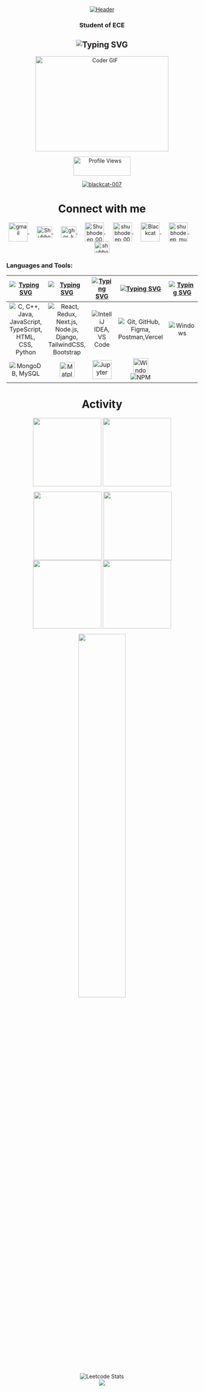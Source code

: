 <p align="center">
  <a href="https://git.io/typing-svg">
   
   <img src="https://capsule-render.vercel.app/api?type=waving&color=1CA9C9&height=250&section=header&text=Shubhodeep%20%0AMukherjee&desc=Welcome%20To%20My%20GitHub%20Profile&fontColor=22272E&fontSize=72&fontAlignY=36&descAlignY=54&descAlign=70.5" alt="Header" />

  </a>
</p>

<h3 align="center">Student of ECE</h3>
<h2 align="center">
  <img src="https://readme-typing-svg.demolab.com?font=Fira+Code&weight=600&pause=1000&center=true&vCenter=true&lines=Passionate+Engineer;Software+Developer;Competitive+Programmer" alt="Typing SVG" />
</h2>
<p align="center">
<img alt="Coder GIF" height=250 width=350 src="https://cdn.dribbble.com/users/730703/screenshots/6581243/avento.gif" />
</p>

<p align="center">
  <img src="https://komarev.com/ghpvc/?username=blackcat-007&label=Profile%20views&color=0e75b6&style=plastic" alt="Profile Views" width="150" height="50" />
</p>


 

<p align="center"> 
  <a href="https://github.com/ryo-ma/github-profile-trophy">
    <img src="https://github-profile-trophy.vercel.app/?username=blackcat-007&theme=algolia&no-frame=true&no-bg=true&margin-w=4" alt="blackcat-007" />
  </a> 
</p>


<h1 align="center">Connect with me</h1>
<p align="center">
  <a href="shubhodeepmukherjee24@gmail.com" target="blank">
  <img align="center" src="https://upload.wikimedia.org/wikipedia/commons/thumb/7/7e/Gmail_icon_%282020%29.svg/1024px-Gmail_icon_%282020%29.svg.png" alt="gmail" height="50" width="50" />
</a>&nbsp;&nbsp;&nbsp;&nbsp;

  <a href="https://www.linkedin.com/in/shubhodeepmukherjeewebdev" target="blank">
    <img align="center" src="https://raw.githubusercontent.com/rahuldkjain/github-profile-readme-generator/master/src/images/icons/Social/linked-in-alt.svg" alt="Shubhodeep Mukherjee" height="30" width="40" />
  </a>&nbsp;&nbsp;&nbsp;&nbsp;
  <a href="https://www.instagram.com/ghor_kuno_1010?igsh=MWNvZGFtN3psb3hubw==" target="blank">
    <img align="center" src="https://raw.githubusercontent.com/rahuldkjain/github-profile-readme-generator/master/src/images/icons/Social/instagram.svg" alt="ghor_kuno_1010" height="30" width="40" />
  </a>&nbsp;&nbsp;&nbsp;&nbsp;
  
   <a href="https://codolio.com/profile/Shubhodeep_007" target="blank">
    <img align="center" src="https://media.licdn.com/dms/image/v2/D4D22AQGv29nE_F_HRg/feedshare-shrink_2048_1536/feedshare-shrink_2048_1536/0/1724164365236?e=2147483647&v=beta&t=-AwUx7FTMbXcypoZrZ0SmmEo6so1gb0R1UhiuZ224qI" alt="Shubhodeep_007" height="50" width="50" />
  </a>&nbsp;&nbsp;&nbsp;&nbsp;
  
   <a href="https://www.codechef.com/users/shubhodeep_007" target="blank">
    <img align="center" src="https://images.crunchbase.com/image/upload/c_pad,h_256,w_256,f_auto,q_auto:eco,dpr_1/zruiknbedz8yqafxbazb" alt="shubhodeep_007" height="50" width="50" />
  </a>&nbsp;&nbsp;&nbsp;&nbsp;
 
  <a href="https://www.naukri.com/code360/profile/Blackcat" target="blank">
    <img align="center" src="https://avatars.githubusercontent.com/u/88321750?v=4" alt="Blackcat" height="50" width="50" />
  </a>&nbsp;&nbsp;&nbsp;&nbsp;
  <a href="https://leetcode.com/shubhodeep_mukherjee" target="blank">
    <img align="center" src="https://raw.githubusercontent.com/rahuldkjain/github-profile-readme-generator/master/src/images/icons/Social/leet-code.svg" alt="shubhodeep_mukherjee" height="50" width="50" />
  </a>&nbsp;&nbsp;&nbsp;&nbsp;
  <a href="https://auth.geeksforgeeks.org/user/shubhodeepm9jut" target="blank">
    <img align="center" src="https://raw.githubusercontent.com/rahuldkjain/github-profile-readme-generator/master/src/images/icons/Social/geeks-for-geeks.svg" alt="shubhodeepm9jut" height="30" width="40" />
  </a>
</p>
<h3 align="left">Languages and Tools:</h3>

| [![Typing SVG](https://readme-typing-svg.herokuapp.com?font=Fira+Code&size=25&pause=1000&color=1CA9C9&center=true&vCenter=true&repeat=false&random=false&width=300&lines=Languages)](https://git.io/typing-svg) | [![Typing SVG](https://readme-typing-svg.herokuapp.com?font=Fira+Code&size=25&pause=1000&color=1CA9C9&center=true&vCenter=true&repeat=false&random=false&width=200&lines=Frameworks&&lib)](https://git.io/typing-svg) | [![Typing SVG](https://readme-typing-svg.herokuapp.com?font=Fira+Code&size=25&pause=1000&color=1CA9C9&center=true&vCenter=true&repeat=false&random=false&width=200&lines=IDEs)](https://git.io/typing-svg) | [![Typing SVG](https://readme-typing-svg.herokuapp.com?font=Fira+Code&size=25&pause=1000&color=1CA9C9&center=true&vCenter=true&repeat=false&random=false&width=200&lines=Tools)](https://git.io/typing-svg) | [![Typing SVG](https://readme-typing-svg.herokuapp.com?font=Fira+Code&size=25&pause=1000&color=1CA9C9&center=true&vCenter=true&repeat=false&random=false&width=300&lines=Operating+Systems)](https://git.io/typing-svg) |
| ----- | ---- | ---- | ---- | ---- |
| <div align="center"><img src="https://skillicons.dev/icons?i=c,cpp,java,js,ts,html,css,python" title="C, C++, Java, JavaScript, TypeScript, HTML, CSS, Python"/></div> | <div align="center"><img src="https://skillicons.dev/icons?i=react,redux,nextjs,nodejs,django,tailwind,bootstrap" title="React, Redux, Next.js, Node.js, Django, TailwindCSS, Bootstrap"/></div> | <div align="center"><img src="https://skillicons.dev/icons?i=idea,vscode" title="IntelliJ IDEA, VS Code"/></div> | <div align="center"><img src="https://skillicons.dev/icons?i=git,github,figma,postman,vercel" title="Git, GitHub, Figma, Postman,Vercel"/></div> | <div align="center"><img src="https://skillicons.dev/icons?i=windows" title="Windows"/></div> |
| <div align="center"><img src="https://skillicons.dev/icons?i=mongodb,mysql" title="MongoDB, MySQL"/></div> |<div align="center"><img src="https://img.shields.io/badge/Matplotlib-%23ffffff.svg?style=for-the-badge&logo=Matplotlib&logoColor=black" height="40" title="Matplotlib"/></div> |<div align="center"><img src="https://www.vectorlogo.zone/logos/jupyter/jupyter-icon.svg" title="Jupyter" height="50"/></div>| <div align="center"><div align="center"><img src="https://img.shields.io/badge/Windows%20Terminal-%234D4D4D.svg?style=for-the-badge&logo=windows-terminal&logoColor=white" height="40" title="Windows Terminal"/></div><div align="center"><img src="https://skillicons.dev/icons?i=npm" title="NPM"/></div></div> |

 <h1 align="center">Activity</h1>
<p align="center">
  <img align="center" src="http://github-profile-summary-cards.vercel.app/api/cards/most-commit-language?username=blackcat-007&theme=react" height="180em" />
  <img align="center" src="http://github-profile-summary-cards.vercel.app/api/cards/repos-per-language?username=blackcat-007&theme=react" height="180em" />
</p>

<p align="center">
  &nbsp;<img align="center" src="https://github-contributor-stats.vercel.app/api?username=blackcat-007&limit=5&theme=react&combine_all_yearly_contributions=true" height="180em" />
  <img align="center" src="http://github-profile-summary-cards.vercel.app/api/cards/stats?username=blackcat-007&theme=react" height="180em" />
  <img align="center" src="http://github-profile-summary-cards.vercel.app/api/cards/productive-time?username=blackcat-007&theme=react" height="180em" />
  <img align="center" src="http://github-profile-summary-cards.vercel.app/api/cards/profile-details?username=blackcat-007&theme=react" height="180em" />
</p>

<p align="center">
  <img width="49.5%" src="https://nirzak-streak-stats.vercel.app?user=blackcat-007&theme=react&hide_border=true" />
</p>

<div align="center">
  <img src="https://leetcard.jacoblin.cool/shubhodeep_mukherjee?ext=contest&theme=transparent&bg=0d1117&font=1CA9C9&border=0d1117" alt="Leetcode Stats" />
</div>

<div align="center">
  <img src="https://capsule-render.vercel.app/api?type=waving&color=1CA9C9&height=150&section=footer"/>
</div>

